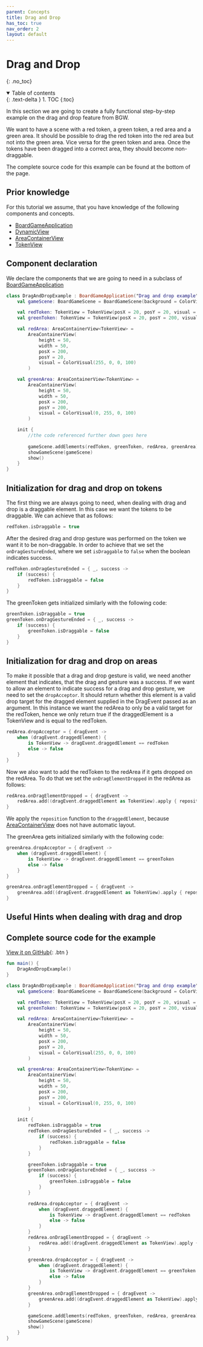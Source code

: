```yaml
---
parent: Concepts
title: Drag and Drop
has_toc: true
nav_order: 2
layout: default
---
```


# Drag and Drop
{: .no_toc}
<details open markdown="block">
  <summary>
    Table of contents
  </summary>
  {: .text-delta }
1. TOC
{:toc}
</details>

In this section we are going to create a fully functional step-by-step example on the drag and drop 
feature from BGW.

We want to have a scene with a red token, a green token, a red area and a green area.
It should be possible to drag the red token into the red area but not into the green area.
Vice versa for the green token and area. Once the tokens have been dragged into a correct area, 
they should become non-draggable.

The complete source code for this example can be found at the bottom of the page.

## Prior knowledge
For this tutorial we assume, that you have knowledge of the following components and concepts.

- [BoardGameApplication]()
- [DynamicView]()
- [AreaContainerView]()
- [TokenView]()


## Component declaration

We declare the components that we are going to need in a subclass of 
[BoardGameApplication](https://tudo-aqua.github.io/bgw/kotlin-docs/bgw-core/tools.aqua.bgw.core/-board-game-application/)


````kotlin
class DragAndDropExample : BoardGameApplication("Drag and drop example") {
    val gameScene: BoardGameScene = BoardGameScene(background = ColorVisual.LIGHT_GRAY)

    val redToken: TokenView = TokenView(posX = 20, posY = 20, visual = ColorVisual.RED)
    val greenToken: TokenView = TokenView(posX = 20, posY = 200, visual = ColorVisual.GREEN)

    val redArea: AreaContainerView<TokenView> =
        AreaContainerView(
            height = 50, 
            width = 50, 
            posX = 200, 
            posY = 20, 
            visual = ColorVisual(255, 0, 0, 100)
        )

    val greenArea: AreaContainerView<TokenView> =
        AreaContainerView(
            height = 50,
            width = 50,
            posX = 200,
            posY = 200,
            visual = ColorVisual(0, 255, 0, 100)
        )

    init {
        //the code referenced further down goes here
        
        gameScene.addElements(redToken, greenToken, redArea, greenArea)
        showGameScene(gameScene)
        show()
    }
}
````

## Initialization for drag and drop on tokens

The first thing we are always going to need, when dealing with drag and drop is a draggable element. 
In this case we want the tokens to be draggable. We can achieve that as follows:
````kotlin
redToken.isDraggable = true
````
After the desired drag and drop gesture was performed on the token we want it to be non-draggable.
In order to achieve that we set the ``onDragGestureEnded``, where we set ``isDraggable`` to ``false`` when the boolean indicates success.
````kotlin
redToken.onDragGestureEnded = { _, success ->
    if (success) {
        redToken.isDraggable = false 
    }
}
````
The greenToken gets initialized similarly with the following code:
````kotlin
greenToken.isDraggable = true
greenToken.onDragGestureEnded = { _, success ->
    if (success) {
        greenToken.isDraggable = false
    }
}
````

## Initialization for drag and drop on areas

To make it possible that a drag and drop gesture is valid, we need another element that indicates, that the drag and gesture was a success.
If we want to allow an element to indicate success for a drag and drop gesture, we need to set the ``dropAcceptor``. 
It should return whether this element is a valid drop target for the dragged
element supplied in the DragEvent passed as an argument.
In this instance we want the redArea to only be a valid target for the redToken,
hence we only return true if the draggedElement is a TokenView and is equal to the redToken.
````kotlin
redArea.dropAcceptor = { dragEvent ->
    when (dragEvent.draggedElement) {
        is TokenView -> dragEvent.draggedElement == redToken
        else -> false
    }
}
````
Now we also want to add the redToken to the redArea if it gets dropped on the redArea.
To do that we set the ``onDragElementDropped`` in the redArea as follows:
````kotlin
redArea.onDragElementDropped = { dragEvent ->
    redArea.add((dragEvent.draggedElement as TokenView).apply { reposition(0,0) })
}
````
We apply the ``reposition`` function to the ``draggedElement``,
because [AreaContainerView](https://tudo-aqua.github.io/bgw/kotlin-docs/bgw-core/tools.aqua.bgw.elements.container/-area-container-view/)
does not have automatic layout.

The greenArea gets initialized similarly with the following code:
````kotlin
greenArea.dropAcceptor = { dragEvent ->
    when (dragEvent.draggedElement) {
        is TokenView -> dragEvent.draggedElement == greenToken
        else -> false
    }
}

greenArea.onDragElementDropped = { dragEvent ->
    greenArea.add((dragEvent.draggedElement as TokenView).apply { reposition(0,0) })
}
````

## Useful Hints when dealing with drag and drop



## Complete source code for the example

[View it on GitHub](https://github.com/tudo-aqua/bgw/blob/main/bgw-docs-examples/src/main/kotlin/examples/concepts/draganddrop/DragAndDropExample.kt){: .btn }

````kotlin
fun main() {
    DragAndDropExample()
}

class DragAndDropExample : BoardGameApplication("Drag and drop example") {
    val gameScene: BoardGameScene = BoardGameScene(background = ColorVisual.LIGHT_GRAY)

    val redToken: TokenView = TokenView(posX = 20, posY = 20, visual = ColorVisual.RED)
    val greenToken: TokenView = TokenView(posX = 20, posY = 200, visual = ColorVisual.GREEN)

    val redArea: AreaContainerView<TokenView> =
        AreaContainerView(
            height = 50,
            width = 50,
            posX = 200,
            posY = 20,
            visual = ColorVisual(255, 0, 0, 100)
        )

    val greenArea: AreaContainerView<TokenView> =
        AreaContainerView(
            height = 50,
            width = 50,
            posX = 200,
            posY = 200,
            visual = ColorVisual(0, 255, 0, 100)
        )

    init {
        redToken.isDraggable = true
        redToken.onDragGestureEnded = { _, success ->
            if (success) {
                redToken.isDraggable = false
            }
        }

        greenToken.isDraggable = true
        greenToken.onDragGestureEnded = { _, success ->
            if (success) {
                greenToken.isDraggable = false
            }
        }

        redArea.dropAcceptor = { dragEvent ->
            when (dragEvent.draggedElement) {
                is TokenView -> dragEvent.draggedElement == redToken
                else -> false
            }
        }
        redArea.onDragElementDropped = { dragEvent ->
            redArea.add((dragEvent.draggedElement as TokenView).apply { reposition(0,0) })
        }

        greenArea.dropAcceptor = { dragEvent ->
            when (dragEvent.draggedElement) {
                is TokenView -> dragEvent.draggedElement == greenToken
                else -> false
            }
        }
        greenArea.onDragElementDropped = { dragEvent ->
            greenArea.add((dragEvent.draggedElement as TokenView).apply { reposition(0,0) })
        }

        gameScene.addElements(redToken, greenToken, redArea, greenArea)
        showGameScene(gameScene)
        show()
    }
}
````